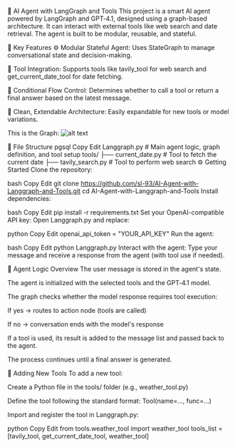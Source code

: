 🧠 AI Agent with LangGraph and Tools
This project is a smart AI agent powered by LangGraph and GPT‑4.1, designed using a graph-based architecture. It can interact with external tools like web search and date retrieval. The agent is built to be modular, reusable, and stateful.

🚀 Key Features
⚙️ Modular Stateful Agent: Uses StateGraph to manage conversational state and decision-making.

🔧 Tool Integration: Supports tools like tavily_tool for web search and get_current_date_tool for date fetching.

🔁 Conditional Flow Control: Determines whether to call a tool or return a final answer based on the latest message.

🧱 Clean, Extendable Architecture: Easily expandable for new tools or model variations.

This is the Graph:
![alt text](image-1.png)


📂 File Structure
pgsql
Copy
Edit
Langgraph.py                # Main agent logic, graph definition, and tool setup
tools/
├── current_date.py         # Tool to fetch the current date
├── tavily_search.py        # Tool to perform web search
⚙️ Getting Started
Clone the repository:

bash
Copy
Edit
git clone https://github.com/sl-93/AI-Agent-with-Langgraph-and-Tools.git
cd AI-Agent-with-Langgraph-and-Tools
Install dependencies:

bash
Copy
Edit
pip install -r requirements.txt
Set your OpenAI-compatible API key:
Open Langgraph.py and replace:

python
Copy
Edit
openai_api_token = "YOUR_API_KEY"
Run the agent:

bash
Copy
Edit
python Langgraph.py
Interact with the agent:
Type your message and receive a response from the agent (with tool use if needed).

🧠 Agent Logic Overview
The user message is stored in the agent's state.

The agent is initialized with the selected tools and the GPT‑4.1 model.

The graph checks whether the model response requires tool execution:

If yes → routes to action node (tools are called)

If no → conversation ends with the model's response

If a tool is used, its result is added to the message list and passed back to the agent.

The process continues until a final answer is generated.

🧪 Adding New Tools
To add a new tool:

Create a Python file in the tools/ folder (e.g., weather_tool.py)

Define the tool following the standard format: Tool(name=..., func=...)

Import and register the tool in Langgraph.py:

python
Copy
Edit
from tools.weather_tool import weather_tool
tools_list = [tavily_tool, get_current_date_tool, weather_tool]

